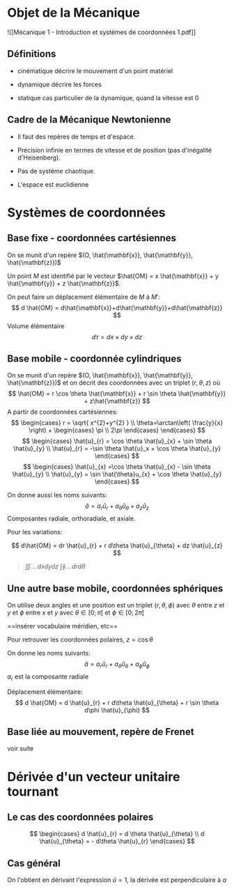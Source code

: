 # Objet de la Mécanique

![[Mécanique 1 - Introduction et systèmes de coordonnées 1.pdf]]

## Définitions

- cinématique
décrire le mouvement d'un point matériel

- dynamique
décrire les forces

- statique
cas particulier de la dynamique, quand la vitesse est $0$

## Cadre de la Mécanique Newtonienne

- Il faut des repères de temps et d'espace.

- Précision infinie en termes de vitesse et de position (pas d'inégalité d'Heisenberg).

- Pas de système chaotique.

- L'espace est euclidienne 

# Systèmes de coordonnées

## Base fixe - coordonnées cartésiennes

On se munit d'un repère $(O, \hat{\mathbf{x}}, \hat{\mathbf{y}}, \hat{\mathbf{z}})$

Un point $M$ est identifié par le vecteur $\hat{OM} = x \hat{\mathbf{x}} + y \hat{\mathbf{y}} + z \hat{\mathbf{z}}$.

On peut faire un déplacement élémentaire de $M$ à $M'$:
$$
d \hat{OM} = d\hat{\mathbf{x}}+d\hat{\mathbf{y}}+d\hat{\mathbf{z}}
$$
Volume élémentaire
$$
d\tau = dx\times dy\times dz
$$

## Base mobile - coordonnée cylindriques


On se munit d'un repère $(O, \hat{\mathbf{x}}, \hat{\mathbf{y}}, \hat{\mathbf{z}})$ et on décrit des coordonnées avec un triplet $(r, \theta, z)$
où
$$
\hat{OM} = r \cos \theta \hat{\mathbf{x}} + r \sin \theta \hat{\mathbf{y}} + z\hat{\mathbf{z}}
$$
A partir de coordonnées cartésiennes:
$$
\begin{cases}
r = \sqrt{ x^{2}+y^{2} } \\
\theta=\arctan\left( \frac{y}{x} \right) + \begin{cases} 
\pi  \\
2\pi 
\end{cases}
\end{cases}
$$
$$
\begin{cases}
\hat{u}_{r} = \cos \theta \hat{u}_{x} + \sin \theta \hat{u}_{y} \\
\hat{u}_{r} = -\sin \theta \hat{u}_x + \cos \theta \hat{u}_{y}
\end{cases}
$$
$$
\begin{cases}
\hat{u}_{x} =\cos \theta \hat{u}_{x} - \sin \theta \hat{u}_{y} \\
\hat{u}_{y} = \sin \hat{\theta}u_{x} + \cos \theta \hat{u}_{y}
\end{cases}
$$

On donne aussi les noms suivants:
$$
\hat{a} = a_{r} \hat{u}_{r} + a_{\theta}\hat{u}_{\theta } + a_{z}\hat{u}_{z}
$$
Composantes radiale, orthoradiale, et axiale.

Pour les variations:

$$
d\hat{OM} = dr \hat{u}_{r} + r d\theta \hat{u}_{\theta} + dz \hat{u}_{z}
$$

> $\iiint \dots \, dxdydz$
> $\int\oint \dots \, dr d\theta$


## Une autre base mobile, coordonnées sphériques

On utilise deux angles et une position est un triplet $(r, \theta, \phi)$ avec $\theta$ entre $z$ et $y$ et $\phi$ entre $x$ et $y$ avec $\theta \in [0; \pi[$ et $\phi \in [0; 2\pi[$

==insérer vocabulaire méridien, etc==

Pour retrouver les coordonnées polaires, $z = \cos \theta$

On donne les noms suivants:
$$
\hat{a} = a_{r}\hat{u}_{r} + a_{\theta} \hat{u}_{\theta} + a_{\phi} \hat{u}_{\phi}
$$
$a_{r}$ est la composante radiale

Déplacement élémentaire:
$$
d \hat{OM} = d \hat{u}_{r} + r d\theta \hat{u}_{\theta} + r \sin \theta d\phi \hat{u}_{\phi}
$$

## Base liée au mouvement, repère de Frenet

voir suite

# Dérivée d'un vecteur unitaire tournant

## Le cas des coordonnées polaires

$$
\begin{cases}
d \hat{u}_{r} = d \theta \hat{u}_{\theta} \\
d \hat{u}_{\theta} = - d\theta \hat{u}_{r}
\end{cases}
$$

## Cas général

On l'obtient en dérivant l'expression $\hat{u}=1$, la dérivée est perpendiculaire à $\alpha$